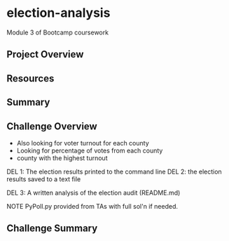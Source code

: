 # election-analysis
Module 3 of Bootcamp coursework

## Project Overview

## Resources

## Summary

## Challenge Overview
- Also looking for voter turnout for each county
- Looking for percentage of votes from each county
- county with the highest turnout

DEL 1: The election results printed to the command line
DEL 2: the election results saved to a text file

DEL 3: A written analysis of the election audit (README.md)

NOTE PyPoll.py provided from TAs with full sol'n if needed.


## Challenge Summary

